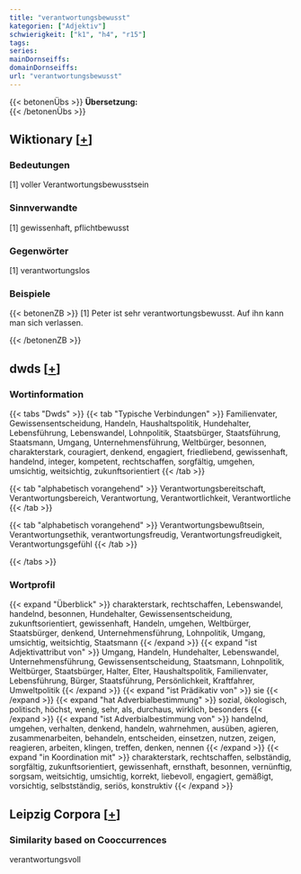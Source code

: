 ```yaml
---
title: "verantwortungsbewusst"
kategorien: ["Adjektiv"]
schwierigkeit: ["k1", "h4", "r15"]
tags:
series:
mainDornseiffs:
domainDornseiffs:
url: "verantwortungsbewusst"
---
```


{{< betonenÜbs >}}
**Übersetzung:**  
{{< /betonenÜbs >}}

## Wiktionary [[+](https://de.wiktionary.org/wiki/verantwortungsbewusst)]

### Bedeutungen
[1] voller Verantwortungsbewusstsein  

### Sinnverwandte
[1] gewissenhaft, pflichtbewusst  

### Gegenwörter
[1] verantwortungslos  

### Beispiele
{{< betonenZB >}}
[1] Peter ist sehr verantwortungsbewusst. Auf ihn kann man sich verlassen.  

{{< /betonenZB >}}


## dwds [[+](https://www.dwds.de/wb/verantwortungsbewusst)]

### Wortinformation
{{< tabs "Dwds" >}}
{{< tab "Typische Verbindungen" >}}
Familienvater, Gewissensentscheidung, Handeln, Haushaltspolitik, Hundehalter, Lebensführung, Lebenswandel, Lohnpolitik, Staatsbürger, Staatsführung, Staatsmann, Umgang, Unternehmensführung, Weltbürger, besonnen, charakterstark, couragiert, denkend, engagiert, friedliebend, gewissenhaft, handelnd, integer, kompetent, rechtschaffen, sorgfältig, umgehen, umsichtig, weitsichtig, zukunftsorientiert
{{< /tab >}}

{{< tab "alphabetisch vorangehend" >}}
Verantwortungsbereitschaft, Verantwortungsbereich, Verantwortung, Verantwortlichkeit, Verantwortliche
{{< /tab >}}

{{< tab "alphabetisch vorangehend" >}}
Verantwortungsbewußtsein, Verantwortungsethik, verantwortungsfreudig, Verantwortungsfreudigkeit, Verantwortungsgefühl
{{< /tab >}}

{{< /tabs >}}

### Wortprofil
{{< expand "Überblick" >}} charakterstark, rechtschaffen, Lebenswandel, handelnd, besonnen, Hundehalter, Gewissensentscheidung, zukunftsorientiert, gewissenhaft, Handeln, umgehen, Weltbürger, Staatsbürger, denkend, Unternehmensführung, Lohnpolitik, Umgang, umsichtig, weitsichtig, Staatsmann {{< /expand >}}
{{< expand "ist Adjektivattribut von" >}} Umgang, Handeln, Hundehalter, Lebenswandel, Unternehmensführung, Gewissensentscheidung, Staatsmann, Lohnpolitik, Weltbürger, Staatsbürger, Halter, Elter, Haushaltspolitik, Familienvater, Lebensführung, Bürger, Staatsführung, Persönlichkeit, Kraftfahrer, Umweltpolitik {{< /expand >}}
{{< expand "ist Prädikativ von" >}} sie {{< /expand >}}
{{< expand "hat Adverbialbestimmung" >}} sozial, ökologisch, politisch, höchst, wenig, sehr, als, durchaus, wirklich, besonders {{< /expand >}}
{{< expand "ist Adverbialbestimmung von" >}} handelnd, umgehen, verhalten, denkend, handeln, wahrnehmen, ausüben, agieren, zusammenarbeiten, behandeln, entscheiden, einsetzen, nutzen, zeigen, reagieren, arbeiten, klingen, treffen, denken, nennen {{< /expand >}}
{{< expand "in Koordination mit" >}} charakterstark, rechtschaffen, selbständig, sorgfältig, zukunftsorientiert, gewissenhaft, ernsthaft, besonnen, vernünftig, sorgsam, weitsichtig, umsichtig, korrekt, liebevoll, engagiert, gemäßigt, vorsichtig, selbstständig, seriös, konstruktiv {{< /expand >}}

## Leipzig Corpora [[+](https://corpora.uni-leipzig.de/en/res?word=verantwortungsbewusst&corpusId=deu_newscrawl-public_2018)]


### Similarity based on Cooccurrences
verantwortungsvoll

